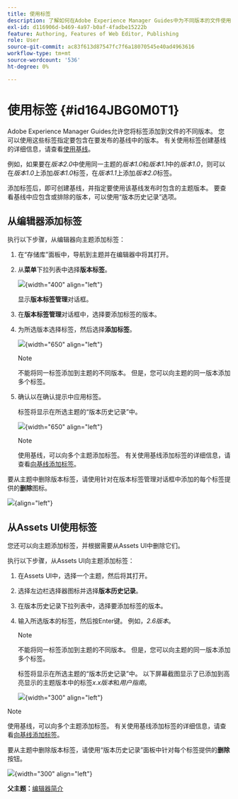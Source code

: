```yaml
---
title: 使用标签
description: 了解如何在Adobe Experience Manager Guides中为不同版本的文件使用标签。 了解如何在主题版本中添加或删除标签。
exl-id: d116906d-b469-4a97-b0af-4fadbe15222b
feature: Authoring, Features of Web Editor, Publishing
role: User
source-git-commit: ac83f613d87547fc7f6a18070545e40ad4963616
workflow-type: tm+mt
source-wordcount: '536'
ht-degree: 0%

---
```


# 使用标签 {#id164JBG0M0T1}

Adobe Experience Manager Guides允许您将标签添加到文件的不同版本。 您可以使用这些标签指定要包含在要发布的基线中的版本。 有关使用标签创建基线的详细信息，请查看[使用基线](generate-output-use-baseline-for-publishing.md#)。

例如，如果要在&#x200B;*版本2.0*&#x200B;中使用同一主题的&#x200B;*版本1.0*&#x200B;和&#x200B;*版本1.1*&#x200B;中的&#x200B;*版本1.0*，则可以在&#x200B;*版本1.0*&#x200B;上添加&#x200B;*版本1.0*&#x200B;标签，在&#x200B;*版本1.1*&#x200B;上添加&#x200B;*版本2.0*&#x200B;标签。

添加标签后，即可创建基线，并指定要使用该基线发布时包含的主题版本。 要查看基线中应包含或排除的版本，可以使用“版本历史记录”选项。

## 从编辑器添加标签

执行以下步骤，从编辑器向主题添加标签：

1. 在“存储库”面板中，导航到主题并在编辑器中将其打开。
1. 从&#x200B;**菜单**&#x200B;下拉列表中选择&#x200B;**版本标签**。

   ![](images/version-label-option.png){width="400" align="left"}

   显示&#x200B;**版本标签管理**&#x200B;对话框。

1. 在&#x200B;**版本标签管理**&#x200B;对话框中，选择要添加标签的版本。
1. 为所选版本选择标签，然后选择&#x200B;**添加标签**。

   ![](images/version-label-management-dialog-new.png){width="650" align="left"}

   >[!NOTE]
   >
   > 不能将同一标签添加到主题的不同版本。 但是，您可以向主题的同一版本添加多个标签。
1. 确认以在确认提示中应用标签。

   标签将显示在所选主题的“版本历史记录”中。

   ![](images/label-comparison-version-history.png){width="650" align="left"}

   >[!NOTE]
   >
   > 使用基线，可以向多个主题添加标签。 有关使用基线添加标签的详细信息，请查看[向基线添加标签](generate-output-use-baseline-for-publishing.md#id184KD0T305Z)。

要从主题中删除版本标签，请使用针对在版本标签管理对话框中添加的每个标签提供的&#x200B;**删除**&#x200B;图标。

![](images/remove-version-label.png){align="left"}


## 从Assets UI使用标签

您还可以向主题添加标签，并根据需要从Assets UI中删除它们。

执行以下步骤，从Assets UI向主题添加标签：

1. 在Assets UI中，选择一个主题，然后将其打开。
1. 选择左边栏选择器图标并选择&#x200B;**版本历史记录**。
1. 在版本历史记录下拉列表中，选择要添加标签的版本。
1. 输入所选版本的标签，然后按Enter键。 例如，*2.6版本*。

   >[!NOTE]
   >
   > 不能将同一标签添加到主题的不同版本。 但是，您可以向主题的同一版本添加多个标签。

   标签将显示在所选主题的“版本历史记录”中。 以下屏幕截图显示了已添加到高亮显示的主题版本中的标签&#x200B;*x.x版本*&#x200B;和&#x200B;*用户指南*。

   ![](images/labels.png){width="300" align="left"}

>[!NOTE]
>
> 使用基线，可以向多个主题添加标签。 有关使用基线添加标签的详细信息，请查看[向基线添加标签](generate-output-use-baseline-for-publishing.md#id184KD0T305Z)。

要从主题中删除版本标签，请使用“版本历史记录”面板中针对每个标签提供的&#x200B;**删除**&#x200B;按钮。

![](images/delete-labels.png){width="300" align="left"}


**父主题：**&#x200B;[&#x200B;编辑器简介](web-editor.md)
